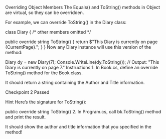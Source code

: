 Overriding Object Members
The Equals() and ToString() methods in Object are virtual, so they can be overridden.

For example, we can override ToString() in the Diary class:

class Diary
{
  /* other members omitted */
 
  public override string ToString()
  {
    return $"This Diary is currently on page {CurrentPage}."; 
  }
}
Now any Diary instance will use this version of the method:

Diary dy = new Diary(7);
Console.WriteLine(dy.ToString());
// Output: "This Diary is currently on page 7."
Instructions
1.
In Book.cs, define an override ToString() method for the Book class.

It should return a string containing the Author and Title information.

Checkpoint 2 Passed

Hint
Here’s the signature for ToString():

public override string ToString()
2.
In Program.cs, call bk.ToString() method and print the result.

It should show the author and title information that you specified in the method!